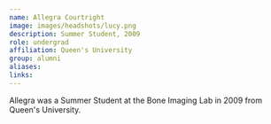 ```yaml
---
name: Allegra Courtright
image: images/headshots/lucy.png
description: Summer Student, 2009
role: undergrad
affiliation: Queen's University
group: alumni
aliases: 
links:
---
```


Allegra was a Summer Student at the Bone Imaging Lab in 2009 from Queen's University.